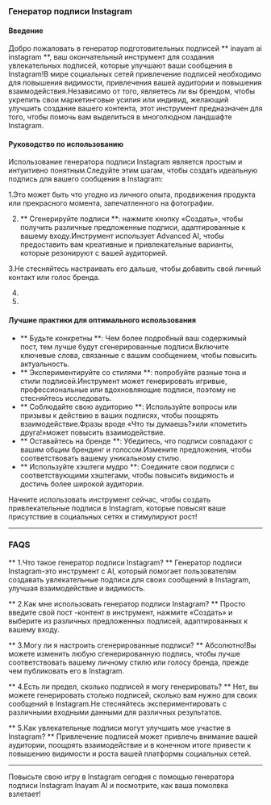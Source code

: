 ### Генератор подписи Instagram

#### Введение
Добро пожаловать в генератор подготовительных подписей ** inayam ai instagram **, ваш окончательный инструмент для создания увлекательных подписей, которые улучшают ваши сообщения в Instagram!В мире социальных сетей привлечение подписей необходимо для повышения видимости, привлечения вашей аудитории и повышения взаимодействия.Независимо от того, являетесь ли вы брендом, чтобы укрепить свои маркетинговые усилия или индивид, желающий улучшить создание вашего контента, этот инструмент предназначен для того, чтобы помочь вам выделиться в многолюдном ландшафте Instagram.

#### Руководство по использованию
Использование генератора подписи Instagram является простым и интуитивно понятным.Следуйте этим шагам, чтобы создать идеальную подпись для вашего сообщения в Instagram:

1.Это может быть что угодно из личного опыта, продвижения продукта или прекрасного момента, запечатленного на фотографии.

2. ** Сгенерируйте подписи **: нажмите кнопку «Создать», чтобы получить различные предложенные подписи, адаптированные к вашему входу.Инструмент использует Advanced AI, чтобы предоставить вам креативные и привлекательные варианты, которые резонируют с вашей аудиторией.

3.Не стесняйтесь настраивать его дальше, чтобы добавить свой личный контакт или голос бренда.

4.

5.

#### Лучшие практики для оптимального использования
- ** Будьте конкретны **: Чем более подробный ваш содержимый пост, тем лучше будут сгенерированные подписи.Включите ключевые слова, связанные с вашим сообщением, чтобы повысить актуальность.
- ** Экспериментируйте со стилями **: попробуйте разные тона и стили подписей.Инструмент может генерировать игривые, профессиональные или вдохновляющие подписи, поэтому не стесняйтесь исследовать.
- ** Соблюдайте свою аудиторию **: Используйте вопросы или призывы к действию в ваших подписях, чтобы поощрять взаимодействие.Фразы вроде «Что ты думаешь?»или «пометить друга!»может повысить взаимодействие.
- ** Оставайтесь на бренде **: Убедитесь, что подписи совпадают с вашим общим брендинг и голосом.Измените предложения, чтобы соответствовать вашему уникальному стилю.
- ** Используйте хэштеги мудро **: Соедините свои подписи с соответствующими хэштегами, чтобы повысить видимость и достичь более широкой аудитории.

Начните использовать инструмент сейчас, чтобы создать привлекательные подписи в Instagram, которые повысят ваше присутствие в социальных сетях и стимулируют рост!

---

### FAQS

** 1.Что такое генератор подписи Instagram? **
Генератор подписи Instagram-это инструмент с AI, который помогает пользователям создавать увлекательные подписи для своих сообщений в Instagram, улучшая взаимодействие и видимость.

** 2.Как мне использовать генератор подписи Instagram? **
Просто введите свой пост -контент в инструмент, нажмите «Создать» и выберите из различных предложенных подписей, адаптированных к вашему входу.

** 3.Могу ли я настроить сгенерированные подписи? **
Абсолютно!Вы можете изменить любую сгенерированную подпись, чтобы лучше соответствовать вашему личному стилю или голосу бренда, прежде чем публиковать его в Instagram.

** 4.Есть ли предел, сколько подписей я могу генерировать? **
Нет, вы можете генерировать столько подписей, сколько вам нужно для своих сообщений в Instagram.Не стесняйтесь экспериментировать с различными входными данными для различных результатов.

** 5.Как увлекательные подписи могут улучшить мое участие в Instagram? **
Привлечение подписей может привлечь внимание вашей аудитории, поощрять взаимодействие и в конечном итоге привести к повышению видимости и роста вашей платформы социальных сетей.

---

Повысьте свою игру в Instagram сегодня с помощью генератора подписи Instagram Inayam AI и посмотрите, как ваша помолвка взлетает!